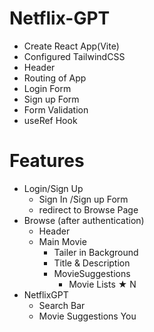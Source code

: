 # Netflix-GPT
   - Create React App(Vite)
   - Configured TailwindCSS
   - Header
   - Routing of App
   - Login Form
   - Sign up Form
   - Form Validation
   - useRef Hook


# Features
   - Login/Sign Up
      - Sign In /Sign up Form
      - redirect to Browse Page
   - Browse (after authentication)
      - Header
      - Main Movie
         - Tailer in Background
         - Title & Description
         - MovieSuggestions
            - Movie Lists ★ N
   - NetflixGPT
      - Search Bar
      - Movie Suggestions You